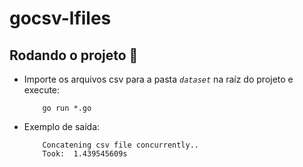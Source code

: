 # gocsv-lfiles

## Rodando o projeto :wrench:

- Importe os arquivos csv para a pasta _`dataset`_ na raíz do projeto e execute:

  ```
      go run *.go
  ```

- Exemplo de saída:

  ```
      Concatening csv file concurrently..
      Took:  1.439545609s
  ```
